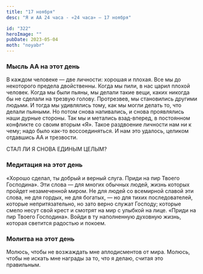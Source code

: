 ```yaml
---
title: "17 ноября"
desc: "Я и АА 24 часа - «24 часа» — 17 ноября"

id: "322"
heroImage: ""
pubDate: 2023-05-04
moth: "noyabr"
---
```


### Мысль АА на этот день

В каждом человеке — две личности: хорошая и плохая. Все мы до некоторого
предела двойственны. Когда мы пили, в нас царил плохой человек. Когда мы были
пьяны, мы делали такие вещи, каких никогда бы не сделали на трезвую голову.
Протрезвев, мы становились другими людьми. И тогда мы удивлялись тому, как мы
могли делать то, что делали пьяными. Но потом снова напивались, и снова
проявлялись наши дурные стороны. Так мы и метались взад-вперед, в постоянном
конфликте со своим вторым «Я». Такое раздвоение личности нам ни к чему; надо
было как-то воссоединяться. И нам это удалось, целиком отдавшись АА и
трезвости.

СТАЛ ЛИ Я СНОВА ЕДИНЫМ ЦЕЛЫМ?

### Медитация на этот день

«Хорошо сделал, ты добрый и верный слуга. Приди на пир Твоего Господина». Эти
слова — для многих обычных людей, жизнь которых пройдет незамеченной миром. Не
для людей со всемирной славой эти слова, не для гордых, не для богатых, — но
для тихих последователей, которые непритязательно, но зато верно служат
Господу; которые смело несут свой крест и смотрят на мир с улыбкой на лице.
«Приди на пир Твоего Господина». Войди в ту наполненную духовную жизнь,
которая светится радостью и покоем.

### Молитва на этот день

Молюсь, чтобы не возжаждать мне аплодисментов от мира. Молюсь, чтобы не искать
мне награды за то, что я делаю, считая это правильным.
